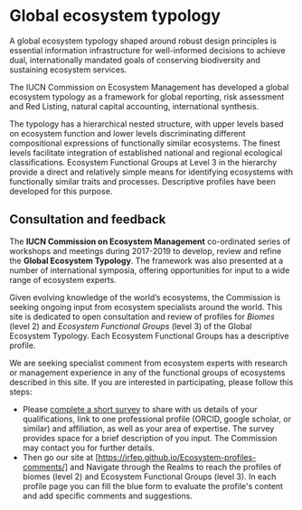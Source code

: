 
# Global ecosystem typology

A global ecosystem typology shaped around robust design principles is essential information infrastructure for well-informed decisions to achieve dual, internationally mandated goals of conserving biodiversity and sustaining ecosystem services.

The IUCN Commission on Ecosystem Management has developed a global ecosystem typology as a framework for global reporting, risk assessment and Red Listing, natural capital accounting, international synthesis.

The typology has a hierarchical nested structure, with upper levels based on ecosystem function and lower levels discriminating different compositional expressions of functionally similar ecosystems. The finest levels facilitate integration of established national and regional ecological classifications. Ecosystem Functional Groups at Level 3 in the hierarchy provide a direct and relatively simple means for identifying ecosystems with functionally similar traits and processes. Descriptive profiles have been developed for this purpose.

## Consultation and feedback

The **IUCN Commission on Ecosystem Management** co-ordinated series of workshops and meetings during 2017-2019 to develop, review and refine the **Global Ecosystem Typology**. The framework was also presented at a number of international symposia, offering opportunities for input to a wide range of ecosystem experts.

Given evolving knowledge of the world’s ecosystems, the Commission is seeking ongoing input from ecosystem specialists around the world. This site is dedicated to open consultation and review of profiles for *Biomes* (level 2) and *Ecosystem Functional Groups* (level 3) of the Global Ecosystem Typology. Each Ecosystem Functional Groups has a descriptive profile.

We are seeking specialist comment from ecosystem experts with research or management experience in any of the functional groups of ecosystems described in this site. If you are interested in participating, please follow this steps:</p>

* Please [complete a short survey](https://forms.gle/8Cwyd36AFyrL74VYA) to share with us details of your qualifications, link to one professional profile (ORCID, google scholar, or similar) and affiliation, as well as your area of expertise. The survey provides space for a brief description of you input. The Commission may contact you for further details.
* Then go our site at [https://jrfep.github.io/Ecosystem-profiles-comments/] and Navigate through the Realms to reach the profiles of biomes (level 2) and Ecosystem Functional Groups (level 3). In each profile page you can fill the blue form to evaluate the profile's content and add specific comments and suggestions.
